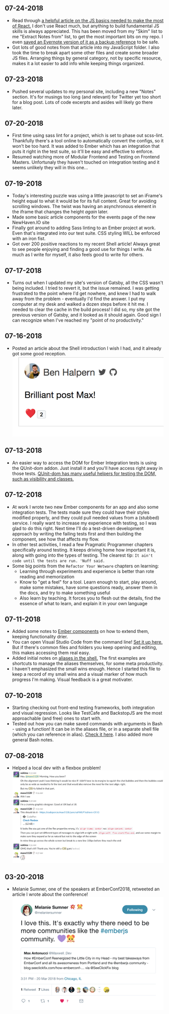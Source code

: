 ## 07-24-2018

* Read through [a helpful article on the JS basics needed to make the most of React.](https://www.robinwieruch.de/javascript-fundamentals-react-requirements/#react-javascript) I don't use React much, but anything to build fundamental JS skills is always appreciated. This has been moved from my "Skim" list to me "Extract Notes from" list, to get the most important bits on my repo. I even [saved an Evernote version of it as a backup reference](https://www.evernote.com/shard/s268/sh/4bc948c6-8066-4dea-90b2-ed7b46efe0c5/94a241a004e052048e9c2eb92814e65a) to be safe.
* Got lots of good notes from that article into my JavaScript folder. I also took the time to break apart some other files and create some broader JS files. Arranging things by general category, not by specific resource, makes it a lot easier to add info while keeping things organized.

## 07-23-2018

* Pushed several updates to my personal site, including a new "Notes" section. It's for musings too long (and relevant) for Twitter yet too short for a blog post. Lots of code excerpts and asides will likely go there later.

## 07-20-2018

* First time using sass lint for a project, which is set to phase out scss-lint. Thankfully there's a tool online to automatically convert the configs, so it won't be too hard. It was added to Ember which has an integration that puts it right in the test suite, so it'll be easy and effective to enforce.
* Resumed watching more of Modular Frontend and Testing on Frontend Masters. Unfortunaly they haven't touched on integration testing and it seems unlikely they will in this one...

## 07-19-2018

* Today's interesting puzzle was using a little javascript to set an iFrame's height equal to what it would be for its full content. Great for avoiding scrolling windows. The twist was having an asynchronous element in the iframe that changes the height _again_ later.
* Made some basic article components for the events page of the new NewHaven.IO site
* Finally got around to adding Sass linting to an Ember project at work. Even that's integrated into our test suite. CSS styling WILL be enforced with an iron fist.
* Got over 200 positive reactions to my recent Shell article! Always great to see people enjoying and finding a good use for things I write. As much as I write for myself, it also feels good to write for others.

## 07-17-2018

* Turns out when I updated my site's version of Gatsby, all the CSS wasn't being included. I tried to revert it, but the issue remained. I was getting frustrated to the point where I'd get nowhere, and knew I had to walk away from the problem - eventually I'd find the answer. I put my computer at my desk and walked a dozen steps before it hit me. I needed to clear the cache in the build process! I did so, my site got the previous version of Gatsby, and it looked as it should again. Good sign I can recognize when I've reached my "point of no productivity."

## 07-16-2018

* Posted an article about the Shell introduction I wish I had, and it already got some good reception. ![](./smallWinImages/shell_post_comment.png)

## 07-13-2018

* An easier way to access the DOM for Ember Integration tests is using the QUnit-dom addon. Just install it and you'll have access right away in those tests. [QUnit-dom has many useful helpers for testing the DOM, such as visibility and classes.](https://github.com/simplabs/qunit-dom/blob/master/API.md)

## 07-12-2018

* At work I wrote two new Ember components for an app and also some integration tests. The tests made sure they could have their styles modified properly, and they could pull needed values from a (stubbed) service. I really want to increase my experience with testing, so I was glad to do this right. Next time I'll do a test-driven development approach by writing the failing tests first and then building the component, see how that affects my flow.
* In other test activities, I read a few Pragmatic Programmer chapters specifically around testing. It keeps driving home how important it is, along with going into the types of testing. The clearest tip: `It ain't code until the tests are run. 'Nuff said.`
* Some big points from the `Refactor Your Wetware` chapters on learning:
  * Learning through experiments and experience is better than rote reading and memorization
  * Know to "get a feel" for a tool. Learn enough to start, play around, make some mistakes, have some questions ready, answer them in the docs, and try to make something useful
  * Also learn by teaching. It forces you to flesh out the details, find the essence of what to learn, and explain it in your own language

## 07-11-2018

* Added some notes to [Ember components](./../JavaScript/Ember/Components.md#component-extending) on how to extend them, keeping functionality drier.
* You can open Visual Studio Code from the command line! [Set it up here.](https://code.visualstudio.com/docs/setup/mac) But if there's common files and folders you keep opening and editing, this makes accessing them real easy.
* Added initial notes on [aliases in the shell.](./../Programming/bash.md#managing-aliases) The first examples are shortcuts to manage the aliases themselves, for some meta productivity.
* I haven't emphasized the small wins enough. Hence I started this file to keep a record of my small wins and a visual marker of how much progress I'm making. Visual feedback is a great motivater.

## 07-10-2018

* Starting checking out front-end testing frameworks, both integration and visual regression. Looks like TestCafe and BackstopJS are the most approachable (and free) ones to start with.
* Tested out how you can make saved commands with arguments in Bash - using a function! It can be in the aliases file, or in a separate shell file (which you can reference in alias). [Check it here](./../Programming/bash.md). I also added more general Bash notes.

## 07-08-2018

* Helped a local dev with a flexbox problem! ![](./smallWinImages/flexbox_help.png)

## 03-20-2018

* Melanie Sumner, one of the speakers at EmberConf2018, retweeted an article I wrote about the conference! ![](./smallWinImages/melanie_tweet.png)
